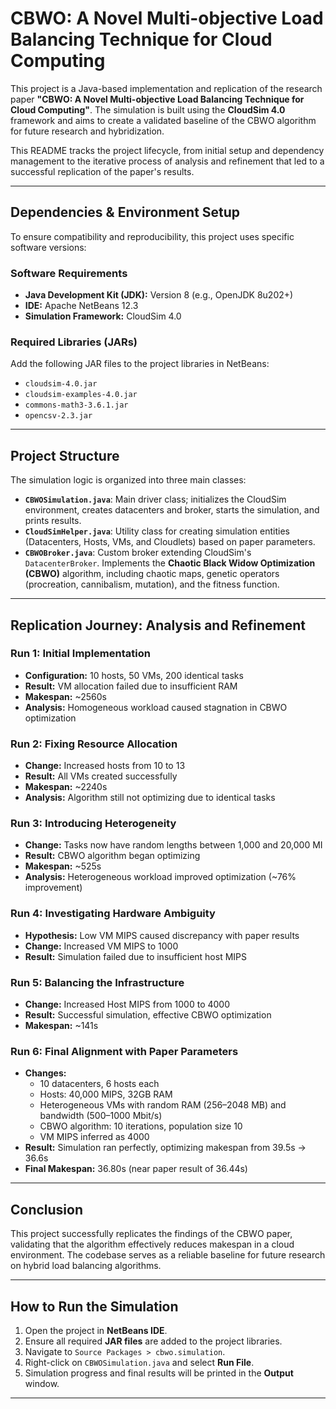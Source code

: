 # CBWO: A Novel Multi-objective Load Balancing Technique for Cloud Computing

This project is a Java-based implementation and replication of the research paper **"CBWO: A Novel Multi-objective Load Balancing Technique for Cloud Computing"**. The simulation is built using the **CloudSim 4.0** framework and aims to create a validated baseline of the CBWO algorithm for future research and hybridization.  

This README tracks the project lifecycle, from initial setup and dependency management to the iterative process of analysis and refinement that led to a successful replication of the paper's results.

---

## Dependencies & Environment Setup

To ensure compatibility and reproducibility, this project uses specific software versions:

### Software Requirements
- **Java Development Kit (JDK):** Version 8 (e.g., OpenJDK 8u202+)
- **IDE:** Apache NetBeans 12.3
- **Simulation Framework:** CloudSim 4.0

### Required Libraries (JARs)
Add the following JAR files to the project libraries in NetBeans:
- `cloudsim-4.0.jar`
- `cloudsim-examples-4.0.jar`
- `commons-math3-3.6.1.jar`
- `opencsv-2.3.jar`

---

## Project Structure

The simulation logic is organized into three main classes:

- **`CBWOSimulation.java`**: Main driver class; initializes the CloudSim environment, creates datacenters and broker, starts the simulation, and prints results.  
- **`CloudSimHelper.java`**: Utility class for creating simulation entities (Datacenters, Hosts, VMs, and Cloudlets) based on paper parameters.  
- **`CBWOBroker.java`**: Custom broker extending CloudSim's `DatacenterBroker`. Implements the **Chaotic Black Widow Optimization (CBWO)** algorithm, including chaotic maps, genetic operators (procreation, cannibalism, mutation), and the fitness function.  

---

## Replication Journey: Analysis and Refinement

### Run 1: Initial Implementation
- **Configuration:** 10 hosts, 50 VMs, 200 identical tasks  
- **Result:** VM allocation failed due to insufficient RAM  
- **Makespan:** ~2560s  
- **Analysis:** Homogeneous workload caused stagnation in CBWO optimization  

### Run 2: Fixing Resource Allocation
- **Change:** Increased hosts from 10 to 13  
- **Result:** All VMs created successfully  
- **Makespan:** ~2240s  
- **Analysis:** Algorithm still not optimizing due to identical tasks  

### Run 3: Introducing Heterogeneity
- **Change:** Tasks now have random lengths between 1,000 and 20,000 MI  
- **Result:** CBWO algorithm began optimizing  
- **Makespan:** ~525s  
- **Analysis:** Heterogeneous workload improved optimization (~76% improvement)  

### Run 4: Investigating Hardware Ambiguity
- **Hypothesis:** Low VM MIPS caused discrepancy with paper results  
- **Change:** Increased VM MIPS to 1000  
- **Result:** Simulation failed due to insufficient host MIPS  

### Run 5: Balancing the Infrastructure
- **Change:** Increased Host MIPS from 1000 to 4000  
- **Result:** Successful simulation, effective CBWO optimization  
- **Makespan:** ~141s  

### Run 6: Final Alignment with Paper Parameters
- **Changes:**  
  - 10 datacenters, 6 hosts each  
  - Hosts: 40,000 MIPS, 32GB RAM  
  - Heterogeneous VMs with random RAM (256–2048 MB) and bandwidth (500–1000 Mbit/s)  
  - CBWO algorithm: 10 iterations, population size 10  
  - VM MIPS inferred as 4000  
- **Result:** Simulation ran perfectly, optimizing makespan from 39.5s → 36.6s  
- **Final Makespan:** 36.80s (near paper result of 36.44s)  

---

## Conclusion

This project successfully replicates the findings of the CBWO paper, validating that the algorithm effectively reduces makespan in a cloud environment. The codebase serves as a reliable baseline for future research on hybrid load balancing algorithms.

---

## How to Run the Simulation

1. Open the project in **NetBeans IDE**.  
2. Ensure all required **JAR files** are added to the project libraries.  
3. Navigate to `Source Packages > cbwo.simulation`.  
4. Right-click on `CBWOSimulation.java` and select **Run File**.  
5. Simulation progress and final results will be printed in the **Output** window.

---
